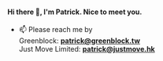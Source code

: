 <h4>Hi there 👋, I'm Patrick. Nice to meet you.</h4>

- 📫 Please reach me by<br>
  Greenblock: **patrick@greenblock.tw**<br>
  Just Move Limited: **patrick@justmove.hk**<br>
